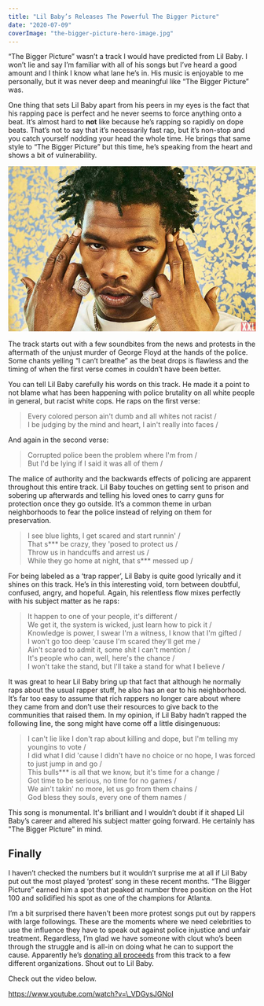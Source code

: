 ```yaml
---
title: "Lil Baby’s Releases The Powerful The Bigger Picture"
date: "2020-07-09"
coverImage: "the-bigger-picture-hero-image.jpg"
---
```


“The Bigger Picture” wasn’t a track I would have predicted from Lil Baby. I won’t lie and say I’m familiar with all of his songs but I’ve heard a good amount and I think I know what lane he’s in. His music is enjoyable to me personally, but it was never deep and meaningful like “The Bigger Picture” was.

One thing that sets Lil Baby apart from his peers in my eyes is the fact that his rapping pace is perfect and he never seems to force anything onto a beat. It’s almost hard to **not** like because he’s rapping so rapidly on dope beats. That’s not to say that it’s necessarily fast rap, but it’s non-stop and you catch yourself nodding your head the whole time. He brings that same style to “The Bigger Picture” but this time, he’s speaking from the heart and shows a bit of vulnerability.

![Lil Baby posing on the cover of XXL](images/lil-baby-image.jpg)

The track starts out with a few soundbites from the news and protests in the aftermath of the unjust murder of George Floyd at the hands of the police. Some chants yelling “I can’t breathe” as the beat drops is flawless and the timing of when the first verse comes in couldn’t have been better. 

You can tell Lil Baby carefully his words on this track. He made it a point to not blame what has been happening with police brutality on all white people in general, but racist white cops. He raps on the first verse:

> Every colored person ain't dumb and all whites not racist /  
> I be judging by the mind and heart, I ain't really into faces /

And again in the second verse:

> Corrupted police been the problem where I'm from /  
> But I'd be lying if I said it was all of them /

The malice of authority and the backwards effects of policing are apparent throughout this entire track. Lil Baby touches on getting sent to prison and sobering up afterwards and telling his loved ones to carry guns for protection once they go outside. It’s a common theme in urban neighborhoods to fear the police instead of relying on them for preservation.

> I see blue lights, I get scared and start runnin' /  
> That s\*\*\* be crazy, they 'posed to protect us /  
> Throw us in handcuffs and arrest us /  
> While they go home at night, that s\*\*\* messed up /

For being labeled as a ‘trap rapper’, Lil Baby is quite good lyrically and it shines on this track. He’s in this interesting void, torn between doubtful, confused, angry, and hopeful. Again, his relentless flow mixes perfectly with his subject matter as he raps:

> It happen to one of your people, it's different /  
> We get it, the system is wicked, just learn how to pick it /  
> Knowledge is power, I swear I'm a witness, I know that I'm gifted /  
> I won't go too deep 'cause I'm scared they'll get me /  
> Ain't scared to admit it, some shit I can't mention /  
> It's people who can, well, here's the chance /  
> I won't take the stand, but I'll take a stand for what I believe /

It was great to hear Lil Baby bring up that fact that although he normally raps about the usual rapper stuff, he also has an ear to his neighborhood. It’s far too easy to assume that rich rappers no longer care about where they came from and don’t use their resources to give back to the communities that raised them. In my opinion, if Lil Baby hadn’t rapped the following line, the song might have come off a little disingenuous:

> I can't lie like I don't rap about killing and dope, but I'm telling my youngins to vote /  
> I did what I did 'cause I didn't have no choice or no hope, I was forced to just jump in and go /  
> This bulls\*\*\* is all that we know, but it's time for a change /  
> Got time to be serious, no time for no games /  
> We ain't takin' no more, let us go from them chains /  
> God bless they souls, every one of them names /

This song is monumental. It's brilliant and I wouldn’t doubt if it shaped Lil Baby’s career and altered his subject matter going forward. He certainly has "The Bigger Picture" in mind.

## **Finally**

I haven’t checked the numbers but it wouldn’t surprise me at all if Lil Baby put out the most played ‘protest’ song in these recent months. “The Bigger Picture” earned him a spot that peaked at number three position on the Hot 100 and solidified his spot as one of the champions for Atlanta. 

I’m a bit surprised there haven’t been more protest songs put out by rappers with large followings. These are the moments where we need celebrities to use the influence they have to speak out against police injustice and unfair treatment. Regardless, I’m glad we have someone with clout who’s been through the struggle and is all-in on doing what he can to support the cause. Apparently he’s [donating all proceeds](https://www.instagram.com/p/CBUmcIggp2e/) from this track to a few different organizations. Shout out to Lil Baby.

Check out the video below.

https://www.youtube.com/watch?v=\_VDGysJGNoI
